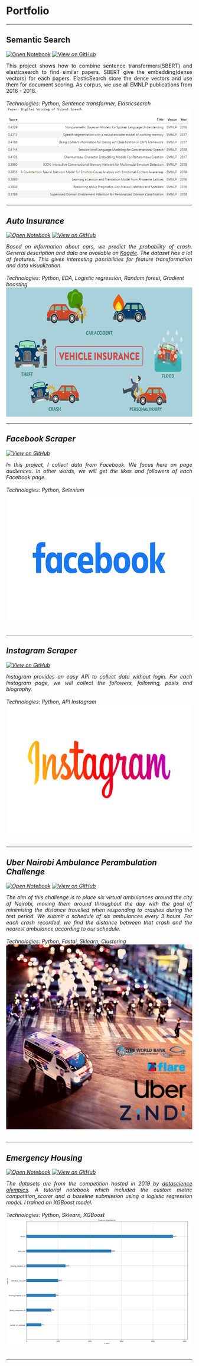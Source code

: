 # Portfolio
---
## Semantic Search

[![Open Notebook](https://img.shields.io/badge/Jupyter-Open_Notebook-blue?logo=Jupyter)](projects/semantic_search.html)
[![View on GitHub](https://img.shields.io/badge/GitHub-View_on_GitHub-blue?logo=GitHub)](https://github.com/balldatascientist/Semantic-Search)


<div style="text-align: justify">This project shows how to combine sentence transformers(SBERT) and elasticsearch to find similar papers. SBERT give the embedding(dense vectors) for each papers. ElasticSearch store the dense vectors and use them for document scoring. As corpus, we use all EMNLP publications from 2016 - 2018. </div>
<br>
<em>Technologies: Python, Sentence transformer, Elasticsearch
<!-- <img src="images/bert.png" width="400" height="200" hspace="10"/> <img src="images/elasticsearch.png" width="400" height="200"/>  -->
<center><img src="images/search_query.png" /> </center>


---
## Auto Insurance

[![Open Notebook](https://img.shields.io/badge/Jupyter-Open_Notebook-blue?logo=Jupyter)](projects/autoinsurance.html)
[![View on GitHub](https://img.shields.io/badge/GitHub-View_on_GitHub-blue?logo=GitHub)](https://github.com/balldatascientist/Kaggle-Challenge-Auto-Insurance)


<div style="text-align: justify">Based on information about cars, we predict the probability of crash. General description and data are available on <a href="https://www.kaggle.com/competitions/auto-insurance-fall-2017">Kaggle</a>. The dataset has a lot of features. This gives interesting possibilities for feature transformation and data visualization.</div>

<br>
<em>Technologies: Python, EDA, Logistic regression, Random forest, Gradient boosting 
<center><img src="images/autoinsurance.png" width="700" height="350"/></center>

---
## Facebook Scraper

[![View on GitHub](https://img.shields.io/badge/GitHub-View_on_GitHub-blue?logo=GitHub)](https://github.com/balldatascientist/Facebook-Scraper)

<div style="text-align: justify">In this project, I collect data from Facebook. We focus here on page audiences. In other words, we will get the likes and followers of each Facebook page.</div>

<br>
<em>Technologies: Python, Selenium
<center><img src="images/facebook.jpg" width="700" height="350"></center>
<br>


---
## Instagram Scraper

[![View on GitHub](https://img.shields.io/badge/GitHub-View_on_GitHub-blue?logo=GitHub)](https://github.com/balldatascientist/Instagram-Scraper)

<div style="text-align: justify">Instagram provides an easy API to collect data without login. For each Instagram page, we will collect the followers, following, posts and biography.</div>

<br>
<em>Technologies: Python, API Instagram
<center><img src="images/insta.jpg" width="700" height="350"></center>
<br>


---
## Uber Nairobi Ambulance Perambulation Challenge

[![Open Notebook](https://img.shields.io/badge/Jupyter-Open_Notebook-blue?logo=Jupyter)](projects/ambulance_perambulation.html)
[![View on GitHub](https://img.shields.io/badge/GitHub-View_on_GitHub-blue?logo=GitHub)](https://github.com/balldatascientist/Uber-Nairobi-Ambulance-Perambulation-Challenge)

<div style="text-align: justify">The aim of this challenge is to place six virtual ambulances around the city of Nairobi, moving them around throughout the day with the goal of minimising the distance travelled when responding to crashes during the test period. We submit a schedule of six ambulances every 3 hours. For each crash recorded, we find the distance between that crash and the nearest ambulance according to our schedule. </div>

<br>
<em>Technologies: Python, Fastai, Sklearn, Clustering
<center><img src="images/ambulance.png" width="700" height="500"/></center>
<br>

---
## Emergency Housing

[![Open Notebook](https://img.shields.io/badge/Jupyter-Open_Notebook-blue?logo=Jupyter)](projects/emergencyhousing.html)
[![View on GitHub](https://img.shields.io/badge/GitHub-View_on_GitHub-blue?logo=GitHub)](https://github.com/balldatascientist/emergency-housing)

<div style="text-align: justify">The datasets are from the competition hosted in 2019 by <a href="https://www.datascience-olympics.com/">datascience olympics</a>. A tutorial notebook which included the custom metric competition_scorer and a baseline submission using a logistic regression model. I trained an XGBoost model.</div>

<br>
<em>Technologies: Python, Sklearn, XGBoost 
<center><img src="images/emergencyhousing.png"/></center>
<br>

---
